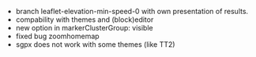* branch leaflet-elevation-min-speed-0 with own presentation of results.
* compability with themes and (block)editor
* new option in markerClusterGroup: visible
* fixed bug zoomhomemap
* sgpx does not work with some themes (like TT2)
